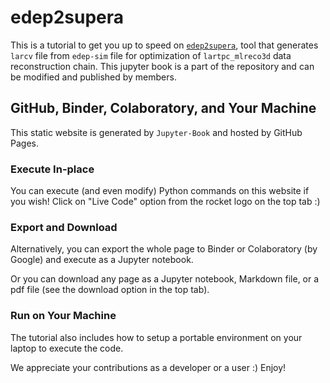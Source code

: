 # edep2supera 

This is a tutorial to get you up to speed on [`edep2supera`](https://github.com/DeepLearnPhysics/edep2supera), tool that generates `larcv` file from `edep-sim` file for optimization of `lartpc_mlreco3d` data reconstruction chain. This jupyter book is a part of the repository and can be modified and published by members.

## GitHub, Binder, Colaboratory, and Your Machine

This static website is generated by `Jupyter-Book` and hosted by GitHub Pages.

### Execute In-place
You can execute (and even modify) Python commands on this website if you wish!
Click on "Live Code" option from the rocket logo on the top tab :)

### Export and Download
Alternatively, you can export the whole page to Binder or Colaboratory (by Google) and execute as a Jupyter notebook.

Or you can download any page as a Jupyter notebook, Markdown file, or a pdf file (see the download option in the top tab).

### Run on Your Machine

The tutorial also includes how to setup a portable environment on your laptop to execute the code.

We appreciate your contributions as a developer or a user :) Enjoy!

